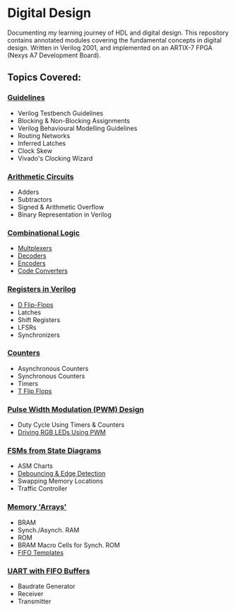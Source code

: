# **Digital Design**
Documenting my learning journey of HDL and digital design.
This repository contains annotated modules covering the fundamental concepts in digital design. 
Written in Verilog 2001, and implemented on an ARTIX-7 FPGA (Nexys A7 Development Board).

## Topics Covered:

### [Guidelines](./Learning%20Modules)
- Verilog Testbench Guidelines
- Blocking & Non-Blocking Assignments
- Verilog Behavioural Modelling Guidelines
- Routing Networks
- Inferred Latches
- Clock Skew
- Vivado's Clocking Wizard

### [Arithmetic Circuits](./Arithmetic%20Circuits)
- Adders
- Subtractors
- Signed & Arithmetic Overflow
- Binary Representation in Verilog

### [Combinational Logic](./)
- [Multplexers](./Multiplexers)
- [Decoders](./Decoders)
- [Encoders](./Encoders)
- [Code Converters](./Seven%20Segment%20Display%20Driver)


### [Registers in Verilog](./Registers)
- [D Flip-Flops](./D%20Flip%20FLop)
- Latches
- Shift Registers
- LFSRs
- Synchronizers

### [Counters](./Counters)
- Asynchronous Counters
- Synchronous Counters
- Timers
- [T Flip Flops](/T%20Flip%20Flop)

### [Pulse Width Modulation (PWM) Design](./PWM)
- Duty Cycle Using Timers & Counters
- [Driving RGB LEDs Using PWM](./RGB%20LED%20Driver)

### [FSMs from State Diagrams](./Finite%20State%20Machines)
- ASM Charts
- [Debouncing & Edge Detection](./Button%20With%20Debouncer%20-%20SSEG%20Display)
- Swapping Memory Locations
- Traffic Controller 

### [Memory 'Arrays'](./Memory)
- BRAM
- Synch./Asynch. RAM
- ROM
- BRAM Macro Cells for Synch. ROM
- [FIFO Templates](/FIFO%20Template)


### [UART with FIFO Buffers](./UART)
- Baudrate Generator
- Receiver
- Transmitter
